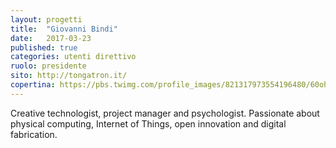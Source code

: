 ```yaml
---
layout: progetti
title:  "Giovanni Bindi"
date:   2017-03-23
published: true
categories: utenti direttivo
ruolo: presidente
sito: http://tongatron.it/
copertina: https://pbs.twimg.com/profile_images/821317973554196480/60ohhw9U_400x400.jpg
---
```

Creative technologist, project manager and psychologist. Passionate about physical computing, Internet of Things, open innovation and digital fabrication.<!--more-->

